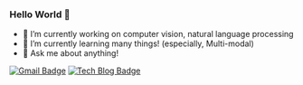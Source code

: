 ### Hello World 👋


- 🔭 I’m currently working on computer vision, natural language processing
- 🌱 I’m currently learning many things! (especially, Multi-modal)
- 💬 Ask me about anything!

[![Gmail Badge](https://img.shields.io/badge/Gmail-d14836?style=flat-square&logo=Gmail&logoColor=white&link=mailto:saeheejeon25@gmail.com)](mailto:saeheejeon25@gmail.com)
[![Tech Blog Badge](http://img.shields.io/badge/-Tech%20blog-black?style=flat-square&logo=github&link=https://simonezz.tistory.com)](https://simonezz.tistory.com)
